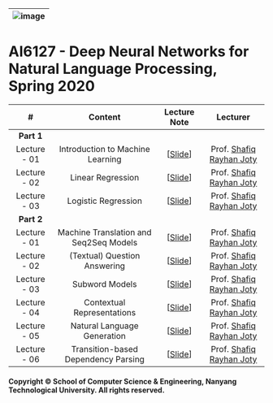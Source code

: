 |![image](https://github.com/ldkong1205/NTU-Graduate-Courses/blob/master/Courses/AI6122/logo.png)|
|---|
# AI6127 - Deep Neural Networks for Natural Language Processing, Spring 2020

|#|Content|Lecture Note|Lecturer|
|:---:|:---:|:---:|:---:|
|**Part 1**|
|Lecture - 01|Introduction to Machine Learning|[[Slide](https://github.com/ldkong1205/NTU-Graduate-Courses/blob/master/Courses/AI6127/Lecture%20Notes/Lecture-2.pdf)]|Prof. [Shafiq Rayhan Joty](https://raihanjoty.github.io/)|
|Lecture - 02|Linear Regression|[[Slide](https://github.com/ldkong1205/NTU-Graduate-Courses/blob/master/Courses/AI6127/Lecture%20Notes/Lecture-2.pdf)]|Prof. [Shafiq Rayhan Joty](https://raihanjoty.github.io/)|
|Lecture - 03|Logistic Regression|[[Slide](https://github.com/ldkong1205/NTU-Graduate-Courses/blob/master/Courses/AI6127/Lecture%20Notes/Lecture-2.pdf)]|Prof. [Shafiq Rayhan Joty](https://raihanjoty.github.io/)|
|**Part 2**|
|Lecture - 01|Machine Translation and Seq2Seq Models|[[Slide](https://github.com/ldkong1205/NTU-Graduate-Courses/blob/master/Courses/AI6127/Lecture%20Notes/AI6127-week08-lecture-MT-v1.pdf)]|Prof. [Shafiq Rayhan Joty](https://raihanjoty.github.io/)|
|Lecture - 02|(Textual) Question Answering|[[Slide](https://github.com/ldkong1205/NTU-Graduate-Courses/blob/master/Courses/AI6127/Lecture%20Notes/AI6127-week09-lecture-QA-v1.pdf)]|Prof. [Shafiq Rayhan Joty](https://raihanjoty.github.io/)|
|Lecture - 03|Subword Models|[[Slide](https://github.com/ldkong1205/NTU-Graduate-Courses/blob/master/Courses/AI6127/Lecture%20Notes/AI6127-week10-lecture-subword-v1.pdf)]|Prof. [Shafiq Rayhan Joty](https://raihanjoty.github.io/)|
|Lecture - 04|Contextual Representations|[[Slide](https://github.com/ldkong1205/NTU-Graduate-Courses/blob/master/Courses/AI6127/Lecture%20Notes/AI6127-week11-lecture-contextual-representation-v1.pdf)]|Prof. [Shafiq Rayhan Joty](https://raihanjoty.github.io/)|
|Lecture - 05|Natural Language Generation|[[Slide](https://github.com/ldkong1205/NTU-Graduate-Courses/blob/master/Courses/AI6127/Lecture%20Notes/AI6127-week12-language-generation-v1.pdf)]|Prof. [Shafiq Rayhan Joty](https://raihanjoty.github.io/)|
|Lecture - 06|Transition-based Dependency Parsing|[[Slide](https://github.com/ldkong1205/NTU-Graduate-Courses/blob/master/Courses/AI6127/Lecture%20Notes/AI6127-week13-lecture-dep-parsing-v1.pdf)]|Prof. [Shafiq Rayhan Joty](https://raihanjoty.github.io/)|

#### Copyright © School of Computer Science & Engineering, Nanyang Technological University. All rights reserved.
